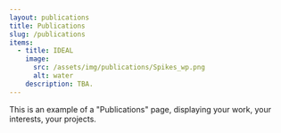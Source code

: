 ```yaml
---
layout: publications
title: Publications
slug: /publications
items:
  - title: IDEAL
    image:
      src: /assets/img/publications/Spikes_wp.png
      alt: water
    description: TBA.
---
```


This is an example of a "Publications" page, displaying your work, your interests, your projects.
<br />
<br />
